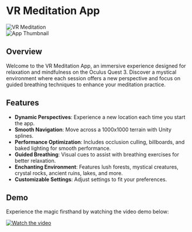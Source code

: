 # VR Meditation App

![VR Meditation](https://github.com/user-attachments/assets/5c3cb45e-dee6-4a8f-a222-bf2915a79bc8)  
![App Thumbnail](https://github.com/user-attachments/assets/5c3cb45e-dee6-4a8f-a222-bf2915a79bc8)

## Overview

Welcome to the VR Meditation App, an immersive experience designed for relaxation and mindfulness on the Oculus Quest 3. Discover a mystical environment where each session offers a new perspective and focus on guided breathing techniques to enhance your meditation practice.

## Features

- **Dynamic Perspectives**: Experience a new location each time you start the app.
- **Smooth Navigation**: Move across a 1000x1000 terrain with Unity splines.
- **Performance Optimization**: Includes occlusion culling, billboards, and baked lighting for smooth performance.
- **Guided Breathing**: Visual cues to assist with breathing exercises for better relaxation.
- **Enchanting Environment**: Features lush forests, mystical creatures, crystal rocks, ancient ruins, lakes, and more.
- **Customizable Settings**: Adjust settings to fit your preferences.

## Demo

Experience the magic firsthand by watching the video demo below:

[![Watch the video](https://img.youtube.com/vi/Ye2SrpA48Dg/maxresdefault.jpg)](https://www.youtube.com/watch?v=Ye2SrpA48Dg)

